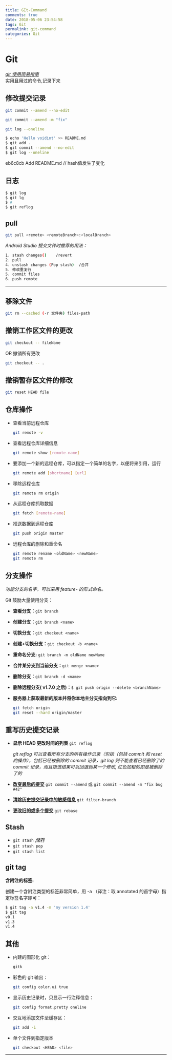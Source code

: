 ```yaml
---
title: GIt-Command
comments: true
date: 2018-05-06 23:54:58
tags: Git  
permalink: git-command
categories: Git
---
```


# Git 
*[git 使用简易指南]*  
 实用且用过的命令,记录下来
## 修改提交记录  
 ```bash
 git commit --amend --no-edit
 
 git commit --amend -m "fix"
 
 git log --oneline
 ```

 ```bash
 $ echo 'Hello voidint' >> README.md
 $ git add .
 $ git commit --amend --no-edit
 $ git log --oneline
 ```
 eb6c8cb Add README.md // hash值发生了变化

## 日志 
```	bash
$ git log
$ git lg   
$ #
$ git reflog
```

## pull

```bash
git pull <remote> <remoteBranch>:<localBranch>
```
_Android Studio 提交文件时推荐的用法：_

```bash
1. stash changes()    /revert
2. pull
4. unstash changes (Pop stash)  /合并
5. 修改重复行
5. commit files   
6. push remote
```
---
## 移除文件
```bash
git rm --cached (-r 文件夹) files-path   
```

## 撤销工作区文件的更改

  ```bash
  git checkout -- fileName
  ```

  OR 撤销所有更改

  ```bash
  git checkout -- .
  ```

## 撤销暂存区文件的修改

```bash
git reset HEAD file
```



## 仓库操作

- 查看当前远程仓库

  ```bash
  git remote -v 
  ```

- 查看远程仓库详细信息

  ```bash
  git remote show [remote-name] 
  ```

- 要添加一个新的远程仓库，可以指定一个简单的名字，以便将来引用，运行 

  ````bash
  git remote add [shortname] [url]
  ````

- 移除远程仓库

  ```bash
  git remote rm origin  
  ```

- 从远程仓库抓取数据

  ```bash
  git fetch [remote-name]
  ```

- 推送数据到远程仓库

  ```bash
  git push origin master
  ```

- 远程仓库的删除和重命名

  ```bash
  git remote rename <oldName> <newName>
  git remote rm 
  ```

## 分支操作

*功能分支的名字，可以采用 feature- 的形式命名。*

Git 鼓励大量使用分支：

- __查看分支：__`git branch`

- __创建分支：__`git branch <name>`

- __切换分支：__`git checkout <name>`

- __创建+切换分支：__`git checkout -b <name>`

- __重命名分支:__ `git branch -m oldName newName`

- __合并某分支到当前分支：__`git merge <name>`

- __删除分支：__`git branch -d <name>`

- __删除远程分支( v1.7.0 之后)：__`$ git push origin --delete <branchName>`
- __服务器上获取最新的版本并将你本地主分支指向到它:__
	
	``` bash
	git fetch origin  
	git reset --hard origin/master
	```

## 重写历史提交记录

- __显示 HEAD 更改时间的列表__ `git reflog`  

    *git reflog 可以查看所有分支的所有操作记录（包括（包括 commit 和 reset 的操作），包括已经被删除的 commit 记录，git log 则不能查看已经删除了的 commit 记录，而且跟进结果可以回退到某一个修改, 红色加粗的即是被删除了的*
- __[改变最后的提交]__ `git commit --amend` 或 `git commit --amend -m "fix bug #42"`

- __[清除历史提交记录中的敏感信息]__ `git filter-branch`
- __[更改旧的或多个提交]__ `git rebase`




## Stash 

- `git stash` ,储存
- `git stash pop`
- `git stash list`


## git tag

__含附注的标签:__ 

创建一个含附注类型的标签非常简单，用 -a （译注：取 annotated 的首字母）指定标签名字即可：  

``` bash
$ git tag -a v1.4 -m 'my version 1.4'  
$ git tag  
v0.1  
v1.3  
v1.4  
```


##  其他

- 内建的图形化 git：  

	```bash
	gitk
	```

- 彩色的 git 输出：  

	```bash
	git config color.ui true
	```
  
- 显示历史记录时，只显示一行注释信息：  

	```bash
	git config format.pretty oneline
	```
- 交互地添加文件至缓存区：  

	```bash
	git add -i
	```
	
- 单个文件到指定版本

    ```bash
    git checkout <HEAD> <file> 
    ```

---

[改变最后的提交]:https://www.atlassian.com/git/tutorials/rewriting-history
[更改旧的或多个提交]:改变最后的提交
[清除历史提交记录中的敏感信息]:http://debugtalk.com/post/clean-sensitive-data-from-git-history-commits/
[git 使用简易指南]:http://www.bootcss.com/p/git-guide/

